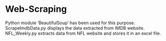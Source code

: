 # Web-Scraping

Python module ‘BeautifulSoup’ has been used for this purpose.
ScrapeImdbData.py displays the data extracted from IMDB website.
NFL_Weekly.py extracts data from NFL website and stores it in an excel file.

